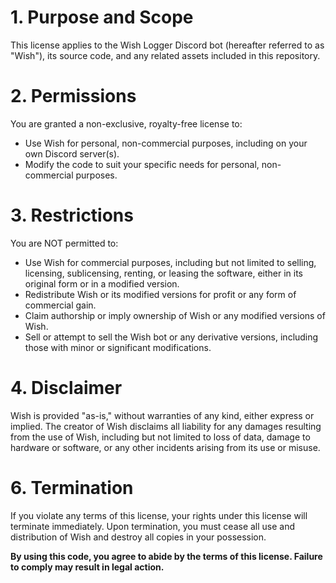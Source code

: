 # 1. Purpose and Scope
This license applies to the Wish Logger Discord bot (hereafter referred to as "Wish"), its source code, and any related assets included in this repository.

# 2. Permissions
You are granted a non-exclusive, royalty-free license to:

- Use Wish for personal, non-commercial purposes, including on your own Discord server(s).
- Modify the code to suit your specific needs for personal, non-commercial purposes.
 
# 3. Restrictions
You are NOT permitted to:

- Use Wish for commercial purposes, including but not limited to selling, licensing, sublicensing, renting, or leasing the software, either in its original form or in a modified version.
- Redistribute Wish or its modified versions for profit or any form of commercial gain.
- Claim authorship or imply ownership of Wish or any modified versions of Wish.
- Sell or attempt to sell the Wish bot or any derivative versions, including those with minor or significant modifications.
  
# 4. Disclaimer
Wish is provided "as-is," without warranties of any kind, either express or implied.
The creator of Wish disclaims all liability for any damages resulting from the use of Wish, including but not limited to loss of data, damage to hardware or software, or any other incidents arising from its use or misuse.

# 6. Termination
If you violate any terms of this license, your rights under this license will terminate immediately.
Upon termination, you must cease all use and distribution of Wish and destroy all copies in your possession.

**By using this code, you agree to abide by the terms of this license. Failure to comply may result in legal action.**
